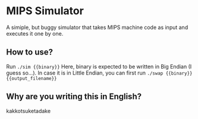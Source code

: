 # MIPS Simulator
A simiple, but buggy simulator that takes MIPS machine code as input and executes it one by one.
## How to use?
Run ```./sim {{binary}}```
Here, binary is expected to be written in Big Endian (I guess so...).
In case it is in Little Endian, you can first run ```./swap {{binary}} {{output_filename}}```
## Why are you writing this in English?
kakkotsuketadake
